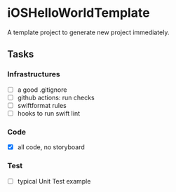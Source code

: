 # iOSHelloWorldTemplate
A template project to generate new project immediately.

## Tasks
### Infrastructures
- [ ] a good .gitignore
- [ ] github actions: run checks
- [ ] swiftformat rules
- [ ] hooks to run swift lint

### Code
- [x] all code, no storyboard

### Test
- [ ] typical Unit Test example
